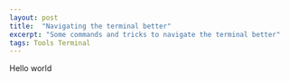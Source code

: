 ```yaml
---
layout: post
title:  "Navigating the terminal better"
excerpt: "Some commands and tricks to navigate the terminal better"
tags: Tools Terminal
---
```


Hello world